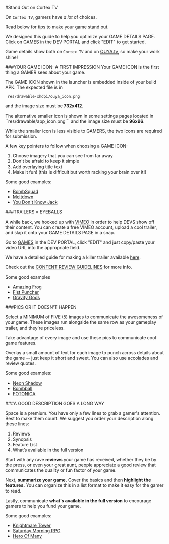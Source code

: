 #Stand Out on Cortex TV

On `Cortex TV`, gamers have *a lot* of choices. 

Read below for tips to make your game stand out. 

We designed this guide to help you optimize your GAME DETAILS PAGE. Click on [GAMES](https://gamers.ouya.tv/developers/games) in the DEV PORTAL and click "EDIT" to get started.

Game details show both on `Cortex TV` and on [OUYA.tv](https://www.ouya.tv/games/), so make your work shine!

###YOUR GAME ICON: A FIRST IMPRESSION
Your GAME ICON is the first thing a GAMER sees about your game.

The GAME ICON shown in the launcher is embedded inside of your build APK. The expected file is in
```
 res/drawable-xhdpi/ouya_icon.png
```
 and the image size must be **732x412**.

The alternative smaller icon is shown in some settings pages located in
``res/drawable/app_icon.png``` and the image size must be **96x96**.

While the smaller icon is less visible to GAMERS, the two icons are required for submission.

A few key pointers to follow when choosing a GAME ICON:

1. Choose imagery that you can see from far away 
2. Don't be afraid to keep it simple
3. Add overlaying title text
4. Make it fun! (this is difficult but worth racking your brain over it!)

Some good examples:

* [BombSquad](https://www.ouya.tv/game/BombSquad/) 
* [Meltdown](https://www.ouya.tv/game/Meltdown/)
* [You Don't Know Jack](https://www.ouya.tv/game/YOU-DONT-KNOW-JACK/)

###TRAILERS = EYEBALLS

A while back, we hooked up with [VIMEO](https://www.vimeo.com) in order to help DEVS show off their content. You can create a free VIMEO account, upload a cool trailer, and slap it onto your GAME DETAILS PAGE in a snap.

Go to [GAMES](https://gamers.ouya.tv/developers/games) in the DEV PORTAL, click "EDIT" and just copy/paste your video URL into the appropriate field.

We have a detailed guide for making a killer trailer available [here](https://gamers.ouya.tv/developers/video-guidelines).

Check out the [CONTENT REVIEW GUIDELINES](https://devs.ouya.tv/developers/docs/content-review-guidelines) for more info.

Some good examples

* [Amazing Frog](https://www.ouya.tv/game/Amazing-Frog-TV-Time/)
* [Fist Puncher](https://www.ouya.tv/game/Fist-Puncher/)
* [Gravity Gods](https://www.ouya.tv/game/Gravity-Gods/)

###PICS OR IT DOESN'T HAPPEN

Select a MINIMUM of FIVE (5) images to communicate the awesomeness of your game. These images run alongside the same row as your gameplay trailer, and they're priceless. 

Take advantage of every image and use these pics to communicate cool game features.  

Overlay a small amount of text for each image to punch across details about the game -- just keep it short and sweet.  You can also use accolades and review quotes.

Some good examples:

* [Neon Shadow](https://www.ouya.tv/game/Neon-Shadow/)
* [Bombball](https://www.ouya.tv/game/Bombball/)
* [FOTONICA](https://www.ouya.tv/game/FOTONICA/)

###A GOOD DESCRIPTION GOES A LONG WAY

Space is a premium. You have only a few lines to grab a gamer's attention. Best to make them count. We suggest you order your description along these lines: 

1.	Reviews
2.	Synopsis
3.	Feature List
4.	What’s available in the full version

Start with any rave **reviews** your game has received, whether they be by the press, or even your great aunt, people appreciate a good review that communicates the quality or fun factor of your game.

Next, **summarize your game.** Cover the basics and then **highlight the features.** You can organize this in a list format to make it easy for the gamer to read.

Lastly, communicate **what's available in the full version** to encourage gamers to help you fund your game.

Some good examples:

* [Knightmare Tower](https://www.ouya.tv/game/Knightmare-Tower/)
* [Saturday Morning RPG](https://www.ouya.tv/game/Saturday-Morning-RPG/)
* [Hero Of Many](https://www.ouya.tv/game/Hero-of-Many/)
